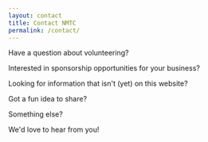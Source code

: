 ```yaml
---
layout: contact
title: Contact NMTC
permalink: /contact/
---
```


Have a question about volunteering?

Interested in sponsorship opportunities for your business?

Looking for information that isn't (yet) on this website?

Got a fun idea to share? 

Something else?

We'd love to hear from you!
